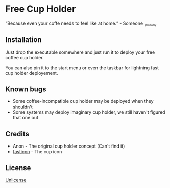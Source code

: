# Free Cup Holder

<q>Because even your coffe needs to feel like at home.</q> - Someone&nbsp;&nbsp;<sub><sub><sup>probably</sup></sub></sub>

## Installation

Just drop the executable somewhere and just run it to deploy your <blink>free</blink> coffee cup holder.

You can also pin it to the start menu or even the taskbar for lightning fast cup holder deployement.

## Known bugs

* Some coffee-incompatible cup holder may be deployed when they shouldn't
* Some systems may deploy imaginary cup holder, we still haven't figured that one out
<!-- This one was a golden oportunity for an acronym joke, but AIDS didn't feel right (Agravated Imaginary Drive Syndrom) -->

## Credits

<!-- I cannot find it :/, if you find it, please message me ! -->
* Anon - The original cup holder concept (Can't find it)
* [fasticon](http://www.fasticon.com) - The cup icon

## License

[Unlicense](LICENSE)
